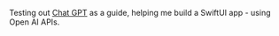 Testing out [Chat GPT](https://chat.openai.com/) as a guide, helping me build a SwiftUI app - using Open AI APIs. 
